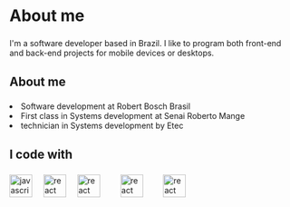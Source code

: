 

<h1 align="left">About me</h1>

###

<p align="left">I'm a software developer based in Brazil. I like to program both front-end and back-end projects for mobile devices or desktops.</p>

###

<h2 align="left">About me</h2>

###

<p align="left"

* Software development at Robert Bosch Brasil
* First class in Systems development at Senai Roberto Mange
* technician in Systems development by Etec

###

<h2 align="left">I code with</h2>

###

<div align="left">
  <img src="https://cdn.jsdelivr.net/gh/devicons/devicon/icons/javascript/javascript-original.svg" height="40" alt="javascript logo"  />
  <img width="12" />
  <img src="https://cdn.jsdelivr.net/gh/devicons/devicon/icons/react/react-original.svg" height="40" alt="react logo"  />
  <img width="12" />
    <img src="https://cdn.worldvectorlogo.com/logos/html-1.svg" height="40" alt="react logo"  />
  <img width="12" />
  <img width="12" />
    <img src=" https://cdn.worldvectorlogo.com/logos/css-3.svg" height="40" alt="react logo"  />
  <img width="12" />
   <img width="12" />
    <img src=" https://cdn.worldvectorlogo.com/logos/c--4.svg" height="40" alt="react logo"  />
  <img width="12" />
  
 
  
</div>

###

